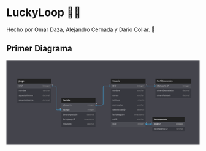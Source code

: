 # LuckyLoop 🚀🥇
Hecho por Omar Daza, Alejandro Cernada y Dario Collar. 💸

## Primer Diagrama

![Diagrama del Proyecto](https://github.com/oda-tfg/LuckyLoop/blob/main/LuckyLoop/Diagramas/PrimerDiagrama.png)
